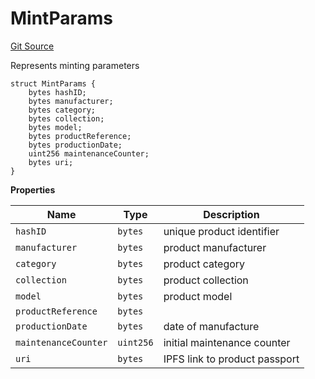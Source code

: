 # MintParams
[Git Source](https://github.com/H0rae/Horae_MP_Smart_Contract/blob/e15bbe0d1fdd5fff5e703ccf81701718bb0d8fbd/contracts/interfaces/IHoraeMPT.sol)

Represents minting parameters


```solidity
struct MintParams {
    bytes hashID;
    bytes manufacturer;
    bytes category;
    bytes collection;
    bytes model;
    bytes productReference;
    bytes productionDate;
    uint256 maintenanceCounter;
    bytes uri;
}
```

**Properties**

|Name|Type|Description|
|----|----|-----------|
|`hashID`|`bytes`|unique product identifier|
|`manufacturer`|`bytes`|product manufacturer|
|`category`|`bytes`|product category|
|`collection`|`bytes`|product collection|
|`model`|`bytes`|product model|
|`productReference`|`bytes`||
|`productionDate`|`bytes`|date of manufacture|
|`maintenanceCounter`|`uint256`|initial maintenance counter|
|`uri`|`bytes`|IPFS link to product passport|

